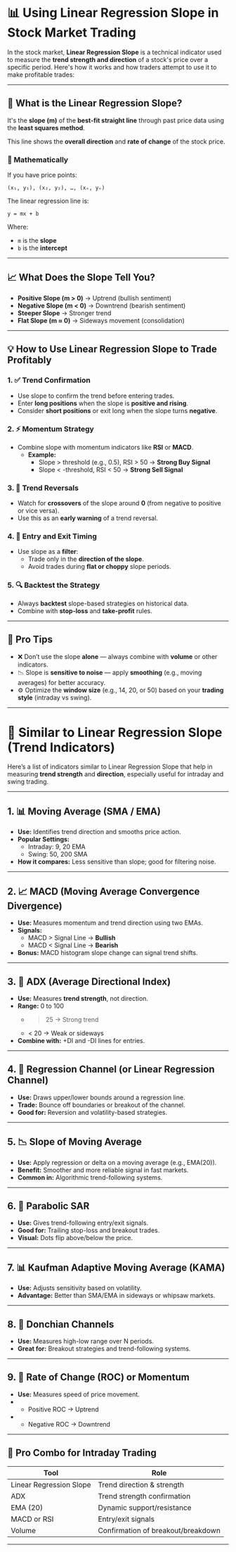 
# 📊 Using Linear Regression Slope in Stock Market Trading

In the stock market, **Linear Regression Slope** is a technical indicator used to measure the **trend strength and direction** of a stock's price over a specific period. Here's how it works and how traders attempt to use it to make profitable trades:

---

## 🧠 What is the Linear Regression Slope?

It's the **slope (m)** of the **best-fit straight line** through past price data using the **least squares method**.

This line shows the **overall direction** and **rate of change** of the stock price.

### 📐 Mathematically

If you have price points:

```
(x₁, y₁), (x₂, y₂), …, (xₙ, yₙ)
```

The linear regression line is:

```
y = mx + b
```

Where:
- `m` is the **slope**
- `b` is the **intercept**

---

## 📈 What Does the Slope Tell You?

- **Positive Slope (m > 0)** → Uptrend (bullish sentiment)
- **Negative Slope (m < 0)** → Downtrend (bearish sentiment)
- **Steeper Slope** → Stronger trend
- **Flat Slope (m ≈ 0)** → Sideways movement (consolidation)

---

## 💡 How to Use Linear Regression Slope to Trade Profitably

### 1. ✅ Trend Confirmation
- Use slope to confirm the trend before entering trades.
- Enter **long positions** when the slope is **positive and rising**.
- Consider **short positions** or exit long when the slope turns **negative**.

### 2. ⚡ Momentum Strategy
- Combine slope with momentum indicators like **RSI** or **MACD**.
  - **Example:**
    - Slope > threshold (e.g., 0.5), RSI > 50 → **Strong Buy Signal**
    - Slope < -threshold, RSI < 50 → **Strong Sell Signal**

### 3. 🔄 Trend Reversals
- Watch for **crossovers** of the slope around **0** (from negative to positive or vice versa).
- Use this as an **early warning** of a trend reversal.

### 4. 🎯 Entry and Exit Timing
- Use slope as a **filter**:
  - Trade only in the **direction of the slope**.
  - Avoid trades during **flat or choppy** slope periods.

### 5. 🔍 Backtest the Strategy
- Always **backtest** slope-based strategies on historical data.
- Combine with **stop-loss** and **take-profit** rules.

---

## 📌 Pro Tips

- ❌ Don’t use the slope **alone** — always combine with **volume** or other indicators.
- 📉 Slope is **sensitive to noise** — apply **smoothing** (e.g., moving averages) for better accuracy.
- ⚙️ Optimize the **window size** (e.g., 14, 20, or 50) based on your **trading style** (intraday vs swing).

---


# 🔁 Similar to Linear Regression Slope (Trend Indicators)

Here’s a list of indicators similar to Linear Regression Slope that help in measuring **trend strength** and **direction**, especially useful for intraday and swing trading.

---

## 1. 📊 Moving Average (SMA / EMA)

- **Use:** Identifies trend direction and smooths price action.
- **Popular Settings:**
  - Intraday: 9, 20 EMA
  - Swing: 50, 200 SMA
- **How it compares:** Less sensitive than slope; good for filtering noise.

---

## 2. 📈 MACD (Moving Average Convergence Divergence)

- **Use:** Measures momentum and trend direction using two EMAs.
- **Signals:**
  - MACD > Signal Line → **Bullish**
  - MACD < Signal Line → **Bearish**
- **Bonus:** MACD histogram slope change can signal trend shifts.

---

## 3. 🔺 ADX (Average Directional Index)

- **Use:** Measures **trend strength**, not direction.
- **Range:** 0 to 100
  - > 25 → Strong trend
  - < 20 → Weak or sideways
- **Combine with:** +DI and -DI lines for entries.

---

## 4. 📐 Regression Channel (or Linear Regression Channel)

- **Use:** Draws upper/lower bounds around a regression line.
- **Trade:** Bounce off boundaries or breakout of the channel.
- **Good for:** Reversion and volatility-based strategies.

---

## 5. 📉 Slope of Moving Average

- **Use:** Apply regression or delta on a moving average (e.g., EMA(20)).
- **Benefit:** Smoother and more reliable signal in fast markets.
- **Common in:** Algorithmic trend-following systems.

---

## 6. 🔄 Parabolic SAR

- **Use:** Gives trend-following entry/exit signals.
- **Good for:** Trailing stop-loss and breakout trades.
- **Visual:** Dots flip above/below the price.

---

## 7. 📊 Kaufman Adaptive Moving Average (KAMA)

- **Use:** Adjusts sensitivity based on volatility.
- **Advantage:** Better than SMA/EMA in sideways or whipsaw markets.

---

## 8. 📏 Donchian Channels

- **Use:** Measures high-low range over N periods.
- **Great for:** Breakout strategies and trend-following systems.

---

## 9. 🔁 Rate of Change (ROC) or Momentum

- **Use:** Measures speed of price movement.
- - Positive ROC → Uptrend
- - Negative ROC → Downtrend

---

## 🔧 Pro Combo for Intraday Trading

| Tool                   | Role                              |
|------------------------|-----------------------------------|
| Linear Regression Slope| Trend direction & strength        |
| ADX                    | Trend strength confirmation       |
| EMA (20)               | Dynamic support/resistance        |
| MACD or RSI            | Entry/exit signals                |
| Volume                 | Confirmation of breakout/breakdown|

---

